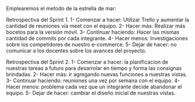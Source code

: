 Emplearemos el metodo de la estrella de mar:

Retrospectiva del Sprint 1.
1- Comenzar a hacer: Utilizar Trello y aumentar la cantidad de reuniones via meet con el equipo.
2- Hacer más: Realizar más bocetos para la versión móvil.
3- Continuar haciendo: Hacer las mismas cantidad de commits por cada integrante.
4- Hacer menos: Investigaciones sobre los competidores de nuestro e-commerce.
5- Dejar de hacer: no comunicar a los docentes sobre los avances del proyecto.

Retrospectiva del Sprint 2.
1- Comenzar a hacer: la planificacion de nuestras tareas a futuro para desarrolar en tiempo y forma las consignas brindadas.
2- Hacer más: ir agregando nuevas funciones a nuestras vistas.
3- Continuar haciendo: reuniones una vez por semana con el equipo.
4- Hacer menos: problema cada vez que un integrante decide abandonar el equipo.
5- Dejar de hacer: cambiar el diseño inicial de nuestras vistas.